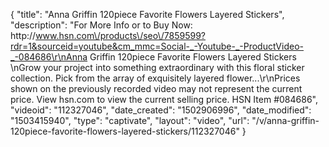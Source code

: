 {
    "title": "Anna Griffin 120piece Favorite Flowers Layered Stickers",
    "description": "For More Info or to Buy Now: http:\/\/www.hsn.com\/products\/seo\/7859599?rdr=1&sourceid=youtube&cm_mmc=Social-_-Youtube-_-ProductVideo-_-084686\r\nAnna Griffin 120piece Favorite Flowers Layered Stickers \nGrow your project into something extraordinary with this floral sticker collection. Pick from the array of exquisitely layered flower...\r\nPrices shown on the previously recorded video may not represent the current price.  View hsn.com to view the current selling price. HSN Item #084686",
    "videoid": "112327046",
    "date_created": "1502906996",
    "date_modified": "1503415940",
    "type": "captivate",
    "layout": "video",
    "url": "\/v\/anna-griffin-120piece-favorite-flowers-layered-stickers\/112327046"
}
